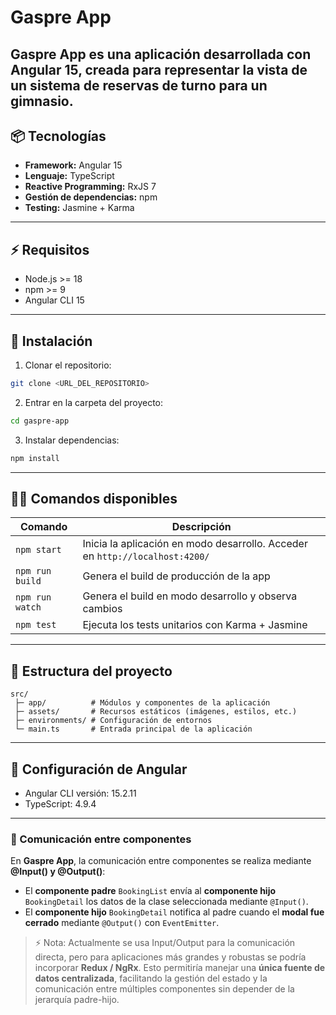 
# Gaspre App

Gaspre App es una aplicación desarrollada con **Angular 15**, creada para representar la vista de un sistema de reservas de turno para un gimnasio.
---

## 📦 Tecnologías

- **Framework:** Angular 15  
- **Lenguaje:** TypeScript  
- **Reactive Programming:** RxJS 7  
- **Gestión de dependencias:** npm  
- **Testing:** Jasmine + Karma  

---

## ⚡ Requisitos

- Node.js >= 18  
- npm >= 9  
- Angular CLI 15  

---

## 🚀 Instalación

1. Clonar el repositorio:  
```bash
git clone <URL_DEL_REPOSITORIO>
```

2. Entrar en la carpeta del proyecto:  
```bash
cd gaspre-app
```

3. Instalar dependencias:  
```bash
npm install
```

---

## 🏃‍♂️ Comandos disponibles

| Comando | Descripción |
|---------|-------------|
| `npm start` | Inicia la aplicación en modo desarrollo. Acceder en `http://localhost:4200/` |
| `npm run build` | Genera el build de producción de la app |
| `npm run watch` | Genera el build en modo desarrollo y observa cambios |
| `npm test` | Ejecuta los tests unitarios con Karma + Jasmine |

---

## 🧩 Estructura del proyecto

```text
src/
 ├─ app/          # Módulos y componentes de la aplicación
 ├─ assets/       # Recursos estáticos (imágenes, estilos, etc.)
 ├─ environments/ # Configuración de entornos
 └─ main.ts       # Entrada principal de la aplicación
```

---

## 🔧 Configuración de Angular

- Angular CLI versión: 15.2.11  
- TypeScript: 4.9.4

---


### 🧩 Comunicación entre componentes

En **Gaspre App**, la comunicación entre componentes se realiza mediante **@Input() y @Output()**:

- El **componente padre** `BookingList` envía al **componente hijo** `BookingDetail` los datos de la clase seleccionada mediante `@Input()`.  
- El **componente hijo** `BookingDetail` notifica al padre cuando el **modal fue cerrado** mediante `@Output()` con `EventEmitter`.  

> ⚡ Nota: Actualmente se usa Input/Output para la comunicación directa, pero para aplicaciones más grandes y robustas se podría incorporar **Redux / NgRx**. Esto permitiría manejar una **única fuente de datos centralizada**, facilitando la gestión del estado y la comunicación entre múltiples componentes sin depender de la jerarquía padre-hijo.